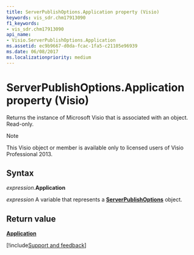 ```yaml
---
title: ServerPublishOptions.Application property (Visio)
keywords: vis_sdr.chm17913090
f1_keywords:
- vis_sdr.chm17913090
api_name:
- Visio.ServerPublishOptions.Application
ms.assetid: ec9b9667-d0da-fcac-1fa5-c21105e96939
ms.date: 06/08/2017
ms.localizationpriority: medium
---
```



# ServerPublishOptions.Application property (Visio)

Returns the instance of Microsoft Visio that is associated with an object. Read-only.


> [!NOTE] 
> This Visio object or member is available only to licensed users of Visio Professional 2013.


## Syntax

_expression_.**Application**

_expression_ A variable that represents a **[ServerPublishOptions](Visio.ServerPublishOptions.md)** object.


## Return value

 **[Application](Visio.Application.md)**

[!include[Support and feedback](~/includes/feedback-boilerplate.md)]